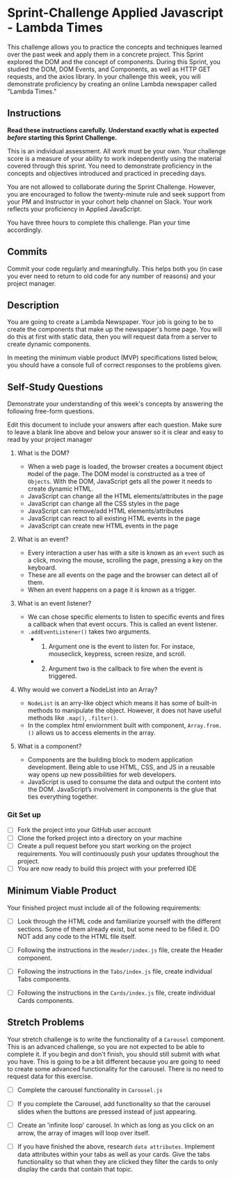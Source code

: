 # Sprint-Challenge Applied Javascript - Lambda Times

This challenge allows you to practice the concepts and techniques learned over the past week and apply them in a concrete project. This Sprint explored the DOM and the concept of components. During this Sprint, you studied the DOM, DOM Events, and Components, as well as HTTP GET requests, and the axios library. In your challenge this week, you will demonstrate proficiency by creating an online Lambda newspaper called "Lambda Times."

## Instructions

**Read these instructions carefully. Understand exactly what is expected _before_ starting this Sprint Challenge.**

This is an individual assessment. All work must be your own. Your challenge score is a measure of your ability to work independently using the material covered through this sprint. You need to demonstrate proficiency in the concepts and objectives introduced and practiced in preceding days.

You are not allowed to collaborate during the Sprint Challenge. However, you are encouraged to follow the twenty-minute rule and seek support from your PM and Instructor in your cohort help channel on Slack. Your work reflects your proficiency in Applied JavaScript.

You have three hours to complete this challenge. Plan your time accordingly.

## Commits

Commit your code regularly and meaningfully. This helps both you (in case you ever need to return to old code for any number of reasons) and your project manager.

## Description

You are going to create a Lambda Newspaper. Your job is going to be to create the components that make up the newspaper's home page. You will do this at first with static data, then you will request data from a server to create dynamic components.

In meeting the minimum viable product (MVP) specifications listed below, you should have a console full of correct responses to the problems given.

## Self-Study Questions

Demonstrate your understanding of this week's concepts by answering the following free-form questions.

Edit this document to include your answers after each question. Make sure to leave a blank line above and below your answer so it is clear and easy to read by your project manager

1. What is the DOM?
    - When a web page is loaded, the browser creates a `D`ocument `O`bject `M`odel of the page. The DOM model is constructed as a tree of `Objects`. With the DOM, JavaScript gets all the power it needs to create dynamic HTML.
    - JavaScript can change all the HTML elements/attributes in the page
    - JavaScript can change all the CSS styles in the page
    - JavaScript can remove/add HTML elements/attributes
    - JavaScript can react to all existing HTML events in the page
    - JavaScript can create new HTML events in the page

2. What is an event?
    - Every interaction a user has with a site is known as an `event` such as a click, moving the mouse, scrolling the page, pressing a key on the keyboard.
    - These are all events on the page and the browser can detect all of them. 
    - When an event happens on a page it is known as a trigger.

3. What is an event listener?
    - We can chose specific elements to listen to specific events and fires a callback when that event occurs. This is called an event listener.
    - `.addEventListener()` takes two arguments. 
        - 1) Argument one is the event to listen for. For instace, mouseclick, keypress, screen resize, and scroll. 
        - 2) Argument two is the callback to fire when the event is triggered.

4. Why would we convert a NodeList into an Array?
    - `NodeList` is an arry-like object which means it has some of built-in methods to manipulate the object. However, it does not have useful methods like `.map()`, `.filter()`.
    - In the complex html enviornment built with component, `Array.from.()` allows us to access elements in the array.
5. What is a component?
    - Components are the building block to modern application development. Being able to use HTML, CSS, and JS in a reusable way opens up new possibilities for web developers.
    - JavaScript is used to consume the data and output the content into the DOM. JavaScript’s involvement in components is the glue that ties everything together.

### Git Set up

* [ ] Fork the project into your GitHub user account
* [ ] Clone the forked project into a directory on your machine
* [ ] Create a pull request before you start working on the project requirements.  You will continuously push your updates throughout the project.
* [ ] You are now ready to build this project with your preferred IDE

## Minimum Viable Product

Your finished project must include all of the following requirements:

* [ ] Look through the HTML code and familiarize yourself with the different sections. Some of them already exist, but some need to be filled it. DO NOT add any code to the HTML file itself.

* [ ] Following the instructions in the `Header/index.js` file, create the Header component. 

* [ ] Following the instructions in the `Tabs/index.js` file, create individual Tabs components.

* [ ] Following the instructions in the `Cards/index.js` file, create individual Cards components.

## Stretch Problems

Your stretch challenge is to write the functionality of a `Carousel` component. This is an advanced challenge, so you are not expected to be able to complete it. If you begin and don't finish, you should still submit with what you have. This is going to be a bit different because you are going to need to create some advanced functionality for the carousel. There is no need to request data for this exercise.

* [ ] Complete the carousel functionality in `Carousel.js`

* [ ] If you complete the Carousel, add functionality so that the carousel slides when the buttons are pressed instead of just appearing.

* [ ] Create an 'infinite loop' carousel. In which as long as you click on an arrow, the array of images will loop over itself.

* [ ] If you have finished the above, research `data attributes`. Implement data attributes within your tabs as well as your cards. Give the tabs functionality so that when they are clicked they filter the cards to only display the cards that contain that topic.
